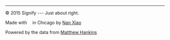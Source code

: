 
<hr>

© 2015 Signify --- Just about right.

Made with &thinsp; <small><i class="fa fa-heart heart"></i></small> &thinsp; in Chicago by <a href="http://nanx.me" target="_blank">Nan Xiao</a>

Powered by the data from <a href="https://mchankins.wordpress.com/2013/04/21/still-not-significant-2/" target="_blank">Matthew Hankins</a>
